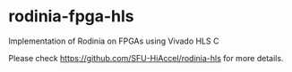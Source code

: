 # rodinia-fpga-hls
Implementation of Rodinia on FPGAs using Vivado HLS C

Please check https://github.com/SFU-HiAccel/rodinia-hls for more details.
